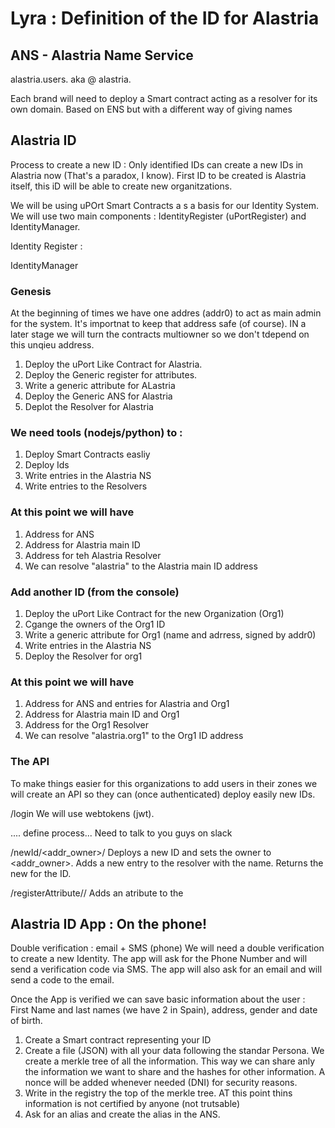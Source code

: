 # Lyra : Definition of the ID for Alastria

## ANS - Alastria Name Service

alastria.users.<alias> aka @<alias>
alastria.<brand>

Each brand will need to deploy a Smart contract acting as a resolver for its own domain.
Based on ENS but with a different way of giving names

## Alastria ID

Process to create a new ID : Only identified IDs can create a new IDs in Alastria now (That's a paradox, I know). First ID to be created is Alastria itself, this iD will be able to create new organitzations.

We will be using uPOrt Smart Contracts a s a basis for our Identity System. We will use two main components : IdentityRegister (uPortRegister) and IdentityManager.

Identity Register :


IdentityManager


### Genesis

At the beginning of times we have one addres (addr0) to act as main admin for the system. It's importnat to keep that address safe (of course). IN a later stage we will turn the contracts multiowner so we don't tdepend on this unqieu address.

1. Deploy the uPort Like Contract for Alastria.
2. Deploy the Generic register for attributes.
3. Write a generic attribute for ALastria
4. Deploy the Generic ANS for Alastria
5. Deplot the Resolver for Alastria

### We need tools (nodejs/python) to :

1. Deploy Smart Contracts easliy
2. Deploy Ids
3. Write entries in the Alastria NS
4. Write entries to the Resolvers

### At this point we will have

1. Address for ANS
2. Address for Alastria main ID
3. Address for teh Alastria Resolver
4. We can resolve "alastria" to the Alastria main ID address

### Add another ID (from the console)

1. Deploy the uPort Like Contract for the new Organization (Org1)
2. Cgange the owners of the Org1 ID
3. Write a generic attribute for Org1 (name and adrress, signed by addr0)
4. Write entries in the Alastria NS
5. Deploy the Resolver for org1

### At this point we will have

1. Address for ANS and entries for Alastria and Org1
2. Address for Alastria main ID and Org1
3. Address for the Org1 Resolver
4. We can resolve "alastria.org1" to the Org1 ID address

### The API

To make things easier for this organizations to add users in their zones we will create an API so they can (once authenticated) deploy easily new IDs.

/login
We will use webtokens (jwt).

.... define process... Need to talk to you guys on slack

/newId/<addr_owner>/<name>
Deploys a new ID and sets the owner to <addr_owner>. Adds a new entry to the resolver with the name. Returns the new <addr> for the ID.

/registerAttribute/<addr>/<attribute>
Adds an atribute to the <addr>

## Alastria ID App : On the phone!
Double verification : email + SMS (phone)
We will need a double verification to create a new Identity. The app will ask for the Phone Number and will send a verification code via SMS. The app will also ask for an email and will send a code to the email.

Once the App is verified we can save basic information about the user : First Name and last names (we have 2 in Spain), address, gender and date of birth.

1. Create a Smart contract representing your ID
2. Create a file (JSON) with all your data following the standar Persona. We create a merkle tree of all the information. This way we can share anly the information we want to share and the hashes for other information. A nonce will be added whenever needed (DNI) for security reasons.
3. Write in the registry the top of the merkle tree. AT this point thins information is not certified by anyone (not trutsable)
4. Ask for an alias and create the alias in the ANS.

